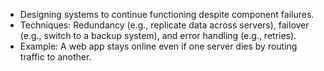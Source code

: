 - Designing systems to continue functioning despite component failures.
- Techniques: Redundancy (e.g., replicate data across servers), failover (e.g., switch to a backup system), and error handling (e.g., retries).
- Example: A web app stays online even if one server dies by routing traffic to another.